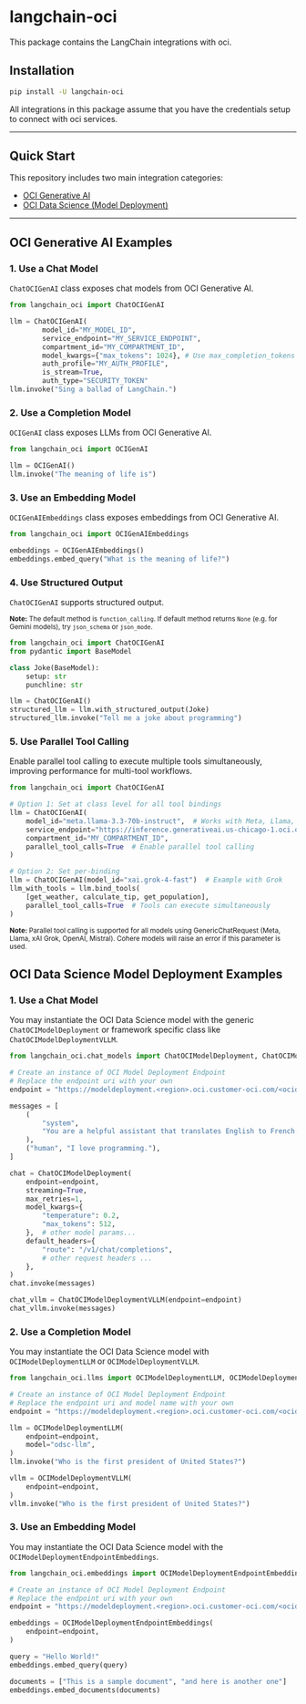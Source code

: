 # langchain-oci

This package contains the LangChain integrations with oci.

## Installation

```bash
pip install -U langchain-oci
```
All integrations in this package assume that you have the credentials setup to connect with oci services.

---

## Quick Start

This repository includes two main integration categories:

- [OCI Generative AI](#oci-generative-ai-examples)
- [OCI Data Science (Model Deployment)](#oci-data-science-model-deployment-examples)


---

## OCI Generative AI Examples

### 1. Use a Chat Model

`ChatOCIGenAI` class exposes chat models from OCI Generative AI.

```python
from langchain_oci import ChatOCIGenAI

llm = ChatOCIGenAI(
        model_id="MY_MODEL_ID",
        service_endpoint="MY_SERVICE_ENDPOINT",
        compartment_id="MY_COMPARTMENT_ID",
        model_kwargs={"max_tokens": 1024}, # Use max_completion_tokens instead of max_tokens for OpenAI models
        auth_profile="MY_AUTH_PROFILE",
        is_stream=True,
        auth_type="SECURITY_TOKEN"
llm.invoke("Sing a ballad of LangChain.")
```

### 2. Use a Completion Model
`OCIGenAI` class exposes LLMs from OCI Generative AI.

```python
from langchain_oci import OCIGenAI

llm = OCIGenAI()
llm.invoke("The meaning of life is")
```

### 3. Use an Embedding Model
`OCIGenAIEmbeddings` class exposes embeddings from OCI Generative AI.

```python
from langchain_oci import OCIGenAIEmbeddings

embeddings = OCIGenAIEmbeddings()
embeddings.embed_query("What is the meaning of life?")
```

### 4. Use Structured Output
`ChatOCIGenAI` supports structured output.

<sub>**Note:** The default method is `function_calling`. If default method returns `None` (e.g. for Gemini models), try `json_schema` or `json_mode`.</sub>

```python
from langchain_oci import ChatOCIGenAI
from pydantic import BaseModel

class Joke(BaseModel):
    setup: str
    punchline: str

llm = ChatOCIGenAI()
structured_llm = llm.with_structured_output(Joke)
structured_llm.invoke("Tell me a joke about programming")
```

### 5. Use Parallel Tool Calling
Enable parallel tool calling to execute multiple tools simultaneously, improving performance for multi-tool workflows.

```python
from langchain_oci import ChatOCIGenAI

# Option 1: Set at class level for all tool bindings
llm = ChatOCIGenAI(
    model_id="meta.llama-3.3-70b-instruct",  # Works with Meta, Llama, Grok, OpenAI, Mistral
    service_endpoint="https://inference.generativeai.us-chicago-1.oci.oraclecloud.com",
    compartment_id="MY_COMPARTMENT_ID",
    parallel_tool_calls=True  # Enable parallel tool calling
)

# Option 2: Set per-binding
llm = ChatOCIGenAI(model_id="xai.grok-4-fast")  # Example with Grok
llm_with_tools = llm.bind_tools(
    [get_weather, calculate_tip, get_population],
    parallel_tool_calls=True  # Tools can execute simultaneously
)
```

<sub>**Note:** Parallel tool calling is supported for all models using GenericChatRequest (Meta, Llama, xAI Grok, OpenAI, Mistral). Cohere models will raise an error if this parameter is used.</sub>


## OCI Data Science Model Deployment Examples

### 1. Use a Chat Model

You may instantiate the OCI Data Science model with the generic `ChatOCIModelDeployment` or framework specific class like `ChatOCIModelDeploymentVLLM`.

```python
from langchain_oci.chat_models import ChatOCIModelDeployment, ChatOCIModelDeploymentVLLM

# Create an instance of OCI Model Deployment Endpoint
# Replace the endpoint uri with your own
endpoint = "https://modeldeployment.<region>.oci.customer-oci.com/<ocid>/predict"

messages = [
    (
        "system",
        "You are a helpful assistant that translates English to French. Translate the user sentence.",
    ),
    ("human", "I love programming."),
]

chat = ChatOCIModelDeployment(
    endpoint=endpoint,
    streaming=True,
    max_retries=1,
    model_kwargs={
        "temperature": 0.2,
        "max_tokens": 512,
    },  # other model params...
    default_headers={
        "route": "/v1/chat/completions",
        # other request headers ...
    },
)
chat.invoke(messages)

chat_vllm = ChatOCIModelDeploymentVLLM(endpoint=endpoint)
chat_vllm.invoke(messages)
```

### 2. Use a Completion Model
You may instantiate the OCI Data Science model with `OCIModelDeploymentLLM` or `OCIModelDeploymentVLLM`.

```python
from langchain_oci.llms import OCIModelDeploymentLLM, OCIModelDeploymentVLLM

# Create an instance of OCI Model Deployment Endpoint
# Replace the endpoint uri and model name with your own
endpoint = "https://modeldeployment.<region>.oci.customer-oci.com/<ocid>/predict"

llm = OCIModelDeploymentLLM(
    endpoint=endpoint,
    model="odsc-llm",
)
llm.invoke("Who is the first president of United States?")

vllm = OCIModelDeploymentVLLM(
    endpoint=endpoint,
)
vllm.invoke("Who is the first president of United States?")
```

### 3. Use an Embedding Model
You may instantiate the OCI Data Science model with the `OCIModelDeploymentEndpointEmbeddings`.

```python
from langchain_oci.embeddings import OCIModelDeploymentEndpointEmbeddings

# Create an instance of OCI Model Deployment Endpoint
# Replace the endpoint uri with your own
endpoint = "https://modeldeployment.<region>.oci.customer-oci.com/<ocid>/predict"

embeddings = OCIModelDeploymentEndpointEmbeddings(
    endpoint=endpoint,
)

query = "Hello World!"
embeddings.embed_query(query)

documents = ["This is a sample document", "and here is another one"]
embeddings.embed_documents(documents)
```
